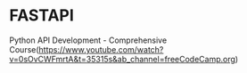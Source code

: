 # FASTAPI
Python API Development - Comprehensive Course(https://www.youtube.com/watch?v=0sOvCWFmrtA&t=35315s&ab_channel=freeCodeCamp.org)
